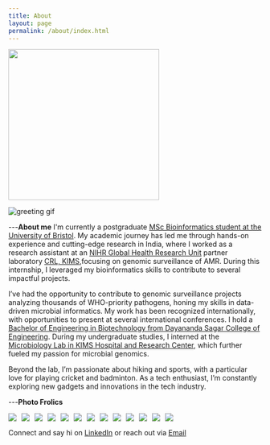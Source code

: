 ```yaml
---
title: About
layout: page
permalink: /about/index.html
---
```


<img src="http://srikanth-srinivas.github.io/assets/images/mainimg.png" style="width:300px;"/>

![greeting gif](https://github.com/alansmathew/alansmathew/raw/master/lang.gif)

---**About me**
I'm currently a postgraduate [MSc Bioinformatics student at the University of Bristol](https://www.bristol.ac.uk/studypostgraduate/taught/msc-bioinformatics/). My academic journey has led me through hands-on experience and cutting-edge research in India, where I worked as a research assistant at an [NIHR Global Health Research Unit](https://ghru.pathogensurveillance.net/) partner laboratory [CRL, KIMS](https://www.crlkims.com/),focusing on genomic surveillance of AMR. During this internship, I leveraged my bioinformatics skills to contribute to several impactful projects.

I’ve had the opportunity to contribute to genomic surveillance projects analyzing thousands of WHO-priority pathogens, honing my skills in data-driven microbial informatics. My work has been recognized internationally, with opportunities to present at several international conferences. I hold a [Bachelor of Engineering in Biotechnology from Dayananda Sagar College of Engineering](https://www.dsce.edu.in/research/123-biotechnology). During my undergraduate studies, I interned at the [Microbiology Lab in KIMS Hospital and Research Center](https://kims.deemsoft.com/microbiology/), which further fueled my passion for microbial genomics.

Beyond the lab, I’m passionate about hiking and sports, with a particular love for playing cricket and badminton. As a tech enthusiast, I’m constantly exploring new gadgets and innovations in the tech industry.

---**Photo Frolics**

<div style="display: flex; flex-wrap: wrap; gap: 10px;">
	<img src="{{site.url}}/assets/images/img1.JPG" style="border:none; width:auto; max-height:200px;" />
	 <img src="{{site.url}}/assets/images/img2.jpg" style="border:none; width:auto; max-height:200px;" />
	<img src="{{site.url}}/assets/images/img3.PNG" style="border:none; width:auto; max-height:200px;" />
	<img src="{{site.url}}/assets/images/img4.JPG" style="border:none; width:auto; max-height:200px;" />
	<img src="{{site.url}}/assets/images/img5.JPG" style="border:none; width:auto; max-height:200px;" />
	<img src="{{site.url}}/assets/images/img6(1).PNG" style="border:none; width:auto; max-height:200px;" />
	<img src="{{site.url}}/assets/images/img7.JPG" style="border:none; width:auto; max-height:200px;" />
	<img src="{{site.url}}/assets/images/img8.JPG" style="border:none; width:auto; max-height:200px;" />
	<img src="{{site.url}}/assets/images/img9.JPG" style="border:none; width:auto; max-height:200px;" />
	<img src="{{site.url}}/assets/images/img10.JPG" style="border:none; width:auto; max-height:200px;" />
	<img src="{{site.url}}/assets/images/img11.JPG" style="border:none; width:auto; max-height:200px;" />
	<img src="{{site.url}}/assets/images/img11(1).JPG" style="border:none; width:auto; max-height:200px;" />
	<img src="{{site.url}}/assets/images/img13.JPG" style="border:none; width:auto; max-height:200px;" />
</div>


Connect and say hi on [LinkedIn](https://linkedin.com/in/srikanth-srinivas-4a6047224) or reach out via [Email](srikanth.srinivas.2024@bristol.ac.uk)